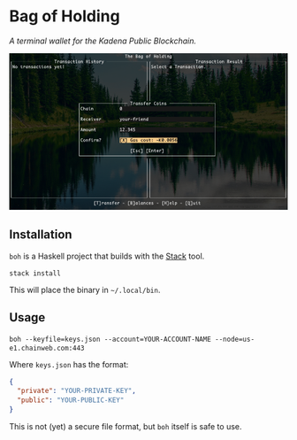 # Bag of Holding

*A terminal wallet for the Kadena Public Blockchain.*

![Running a transaction.](screenshot.png)

## Installation

`boh` is a Haskell project that builds with the
[Stack](https://docs.haskellstack.org/en/stable/README/) tool.

```
stack install
```

This will place the binary in `~/.local/bin`.

## Usage

```
boh --keyfile=keys.json --account=YOUR-ACCOUNT-NAME --node=us-e1.chainweb.com:443
```

Where `keys.json` has the format:

```json
{
  "private": "YOUR-PRIVATE-KEY",
  "public": "YOUR-PUBLIC-KEY"
}
```

This is not (yet) a secure file format, but `boh` itself is safe to use.
